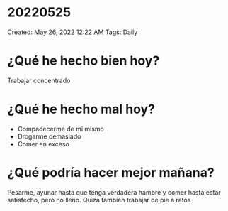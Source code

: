 # 20220525

Created: May 26, 2022 12:22 AM
Tags: Daily

# ¿Qué he hecho bien hoy?

Trabajar concentrado

# ¿Qué he hecho mal hoy?

- Compadecerme de mi mismo
- Drogarme demasiado
- Comer en exceso

# ¿Qué podría hacer mejor mañana?

Pesarme, ayunar hasta que tenga verdadera hambre y comer hasta estar satisfecho, pero no lleno. Quizá también trabajar de pie a ratos